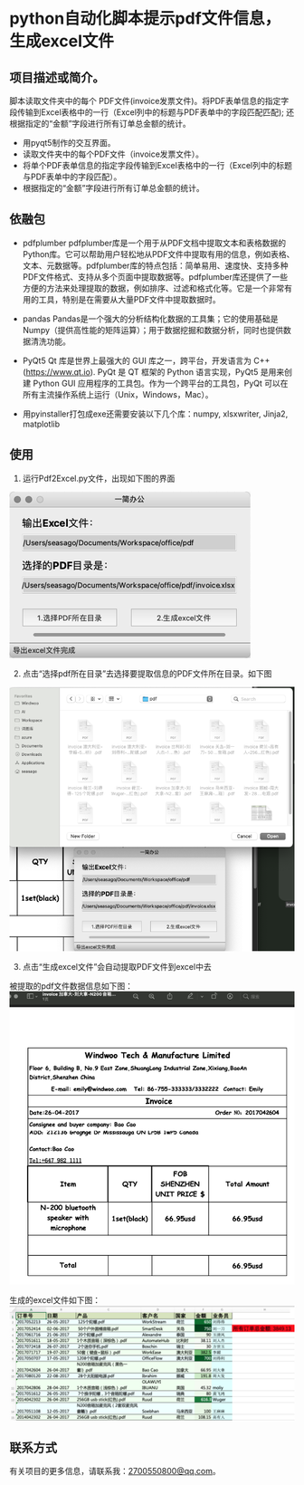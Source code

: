 



# python自动化脚本提示pdf文件信息，生成excel文件

## 项目描述或简介。

脚本读取文件夹中的每个 PDF文件(invoice发票文件)。将PDF表单信息的指定字段传输到Excel表格中的一行（Excel列中的标题与PDF表单中的字段匹配匹配); 还根据指定的“金额”字段进行所有订单总金额的统计。

- 用pyqt5制作的交互界面。
- 读取文件夹中的每个PDF文件（invoice发票文件）。
- 将单个PDF表单信息的指定字段传输到Excel表格中的一行（Excel列中的标题与PDF表单中的字段匹配）。
- 根据指定的“金额”字段进行所有订单总金额的统计。

## 依融包

- pdfplumber
pdfplumber库是一个用于从PDF文档中提取文本和表格数据的Python库。它可以帮助用户轻松地从PDF文件中提取有用的信息，例如表格、文本、元数据等。pdfplumber库的特点包括：简单易用、速度快、支持多种PDF文件格式、支持从多个页面中提取数据等。pdfplumber库还提供了一些方便的方法来处理提取的数据，例如排序、过滤和格式化等。它是一个非常有用的工具，特别是在需要从大量PDF文件中提取数据时。


- pandas
Pandas是一个强大的分析结构化数据的工具集；它的使用基础是Numpy（提供高性能的矩阵运算）；用于数据挖掘和数据分析，同时也提供数据清洗功能。


- PyQt5
Qt 库是世界上最强大的 GUI 库之一，跨平台，开发语言为 C++(https://www.qt.io). PyQt 是 QT 框架的 Python 语言实现，PyQt5 是用来创建 Python GUI 应用程序的工具包。作为一个跨平台的工具包，PyQt 可以在所有主流操作系统上运行（Unix，Windows，Mac）。


- 用pyinstaller打包成exe还需要安装以下几个库：numpy, xlsxwriter, Jinja2, matplotlib


## 使用

1. 运行Pdf2Excel.py文件，出现如下图的界面

![主界面图](https://github.com/wugerr/Pdf2Excel/blob/main/img/WechatIMG166.png?raw=true "主界面图")

2. 点击“选择pdf所在目录”去选择要提取信息的PDF文件所在目录。如下图

![选择pdf所在目录](https://github.com/wugerr/Pdf2Excel/blob/main/img/WechatIMG167.png?raw=true "选择pdf所在目录")

3. 点击“生成excel文件”会自动提取PDF文件到excel中去

被提取的pdf文件数据信息如下图：
![PDF文件](https://github.com/wugerr/Pdf2Excel/blob/main/img/WechatIMG165.png?raw=true "PDF文件")

生成的excel文件如下图：
![Excel文件](https://github.com/wugerr/Pdf2Excel/blob/main/img/WechatIMG164.png?raw=true "Excel文件")

## 联系方式

有关项目的更多信息，请联系我：2700550800@qq.com。
